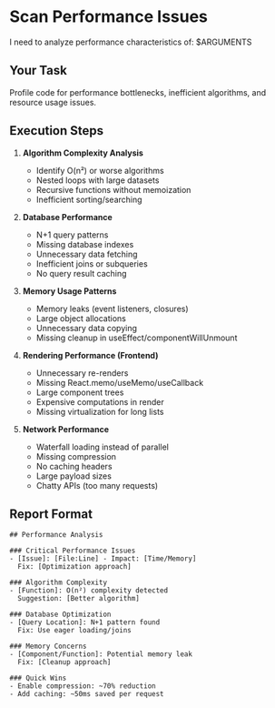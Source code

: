 # Scan Performance Issues

I need to analyze performance characteristics of: $ARGUMENTS

## Your Task

Profile code for performance bottlenecks, inefficient algorithms, and resource usage issues.

## Execution Steps

1. **Algorithm Complexity Analysis**
   - Identify O(n²) or worse algorithms
   - Nested loops with large datasets
   - Recursive functions without memoization
   - Inefficient sorting/searching

2. **Database Performance**
   - N+1 query patterns
   - Missing database indexes
   - Unnecessary data fetching
   - Inefficient joins or subqueries
   - No query result caching

3. **Memory Usage Patterns**
   - Memory leaks (event listeners, closures)
   - Large object allocations
   - Unnecessary data copying
   - Missing cleanup in useEffect/componentWillUnmount

4. **Rendering Performance (Frontend)**
   - Unnecessary re-renders
   - Missing React.memo/useMemo/useCallback
   - Large component trees
   - Expensive computations in render
   - Missing virtualization for long lists

5. **Network Performance**
   - Waterfall loading instead of parallel
   - Missing compression
   - No caching headers
   - Large payload sizes
   - Chatty APIs (too many requests)

## Report Format

```
## Performance Analysis

### Critical Performance Issues
- [Issue]: [File:Line] - Impact: [Time/Memory]
  Fix: [Optimization approach]

### Algorithm Complexity
- [Function]: O(n²) complexity detected
  Suggestion: [Better algorithm]

### Database Optimization
- [Query Location]: N+1 pattern found
  Fix: Use eager loading/joins

### Memory Concerns
- [Component/Function]: Potential memory leak
  Fix: [Cleanup approach]

### Quick Wins
- Enable compression: ~70% reduction
- Add caching: ~50ms saved per request
```